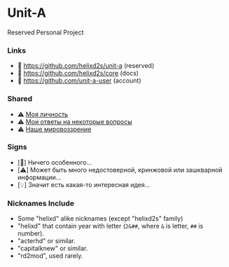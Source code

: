 # Unit-A

Reserved Personal Project

### Links

- 🥀 https://github.com/helixd2s/unit-a (reserved)
- 🥀 https://github.com/helixd2s/core (docs)
- 🥀 https://github.com/unit-a-user (account)

### Shared

- ⚠️ [Моя личность](https://github.com/helixd2s/core/blob/main/docs/unit-a/unit-a-person.md)
- ⚠️ [Мои ответы на некоторые вопросы](https://github.com/helixd2s/core/blob/main/docs/unit-a/unit-a-interview.md)
- ⚠️ [Наше мировоззрение](https://github.com/helixd2s/core/blob/main/docs/concept/core.md)

### Signs

- [🥀] Ничего особенного... 
- [⚠️] Может быть много недостоверной, кринжовой или зашкварной информации...
- [💡] Значит есть какая-то интересная идея...

### Nicknames Include

- Some "helixd" alike nicknames (except "helixd2s" family)
- "helixd" that contain year with letter (`2&##`, where `&` is letter, `##` is number).
- "acterhd" or similar. 
- "capitalknew" or similar.
- "rd2mod", used rarely.
